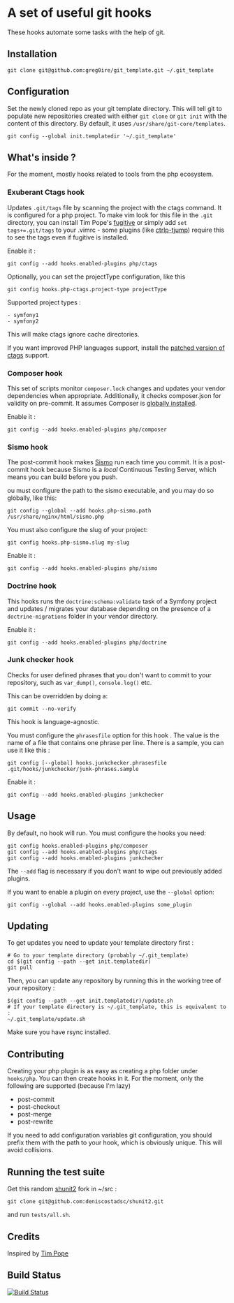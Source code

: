 # A set of useful git hooks

These hooks automate some tasks with the help of git.

## Installation

    git clone git@github.com:greg0ire/git_template.git ~/.git_template

## Configuration

Set the newly cloned repo as your git template directory. This will tell git to
populate new repositories created with either `git clone` or `git init` with
the content of this directory. By default, it uses `/usr/share/git-core/templates`.

    git config --global init.templatedir '~/.git_template'

## What's inside ?

For the moment, mostly hooks related to tools from the php ecosystem.

### Exuberant Ctags hook

Updates `.git/tags` file by scanning the project with the ctags command. It is
configured for a php project. To make vim look for this file in the `.git`
directory, you can install Tim Pope's [fugitive][4] or simply add
`set tags+=.git/tags` to your .vimrc - some plugins (like [ctrlp-tjump][5])
require this to see the tags even if fugitive is installed.

Enable it :

    git config --add hooks.enabled-plugins php/ctags

Optionally, you can set the projectType configuration, like this

    git config hooks.php-ctags.project-type projectType

Supported project types :

    - symfony1
    - symfony2

This will make ctags ignore cache directories.

If you want improved PHP languages support, install the [patched version of ctags][6]
support.


### Composer hook

This set of scripts monitor `composer.lock` changes and updates your vendor
dependencies when appropriate. Additionally, it checks composer.json for
validity on pre-commit. It assumes Composer is [globally installed][1].

Enable it :

    git config --add hooks.enabled-plugins php/composer

### Sismo hook

The post-commit hook makes [Sismo][2] run each time you commit. It is a post-commit
hook because Sismo is a *local* Continuous Testing Server, which means you can
build before you push.

ou must configure the path to the sismo executable, and you may do so globally,
like this:

    git config --global --add hooks.php-sismo.path /usr/share/nginx/html/sismo.php

You must also configure the slug of your project:

    git config hooks.php-sismo.slug my-slug

Enable it :

    git config --add hooks.enabled-plugins php/sismo

### Doctrine hook

This hooks runs the `doctrine:schema:validate` task of a Symfony project and
updates / migrates your database depending on the presence of a
`doctrine-migrations` folder in your vendor directory.

Enable it :

    git config --add hooks.enabled-plugins php/doctrine

### Junk checker hook

Checks for user defined phrases that you don't want to commit to your
repository, such as `var_dump()`, `console.log()` etc.

This can be overridden by doing a:

    git commit --no-verify

This hook is language-agnostic.

You must configure the `phrasesfile` option for this hook . The value is the
name of a file that contains one phrase per line. There is a sample, you can
use it like this :

    git config [--global] hooks.junkchecker.phrasesfile .git/hooks/junkchecker/junk-phrases.sample

Enable it :

    git config --add hooks.enabled-plugins junkchecker

## Usage

By default, no hook will run. You must configure the hooks you need:

    git config hooks.enabled-plugins php/composer
    git config --add hooks.enabled-plugins php/ctags
    git config --add hooks.enabled-plugins junkchecker

The `--add` flag is necessary if you don't want to wipe out previously added
plugins.

If you want to enable a plugin on every project, use the `--global` option:

    git config --global --add hooks.enabled-plugins some_plugin

## Updating

To get updates you need to update your template directory first :

    # Go to your template directory (probably ~/.git_template)
    cd $(git config --path --get init.templatedir)
    git pull

Then, you can update any repository by running this in the working tree of your
repository :

    $(git config --path --get init.templatedir)/update.sh
    # If your template directory is ~/.git_template, this is equivalent to :
    ~/.git_template/update.sh

Make sure you have rsync installed.

## Contributing

Creating your php plugin is as easy as creating a php folder under `hooks/php`.
You can then create hooks in it. For the moment, only the following are supported
(because I'm lazy)

* post-commit
* post-checkout
* post-merge
* post-rewrite

If you need to add configuration variables git configuration, you should prefix
them with the path to your hook, which is obviously unique. This will avoid
collisions.

## Running the test suite

Get this random [shunit2][7] fork in ~/src :

    git clone git@github.com:deniscostadsc/shunit2.git

and run `tests/all.sh`.

## Credits

Inspired by [Tim Pope][3]

## Build Status

[![Build Status](https://travis-ci.org/greg0ire/git_template.png)](https://travis-ci.org/greg0ire/git_template)

[1]: https://github.com/composer/composer#global-installation-of-composer-manual
[2]: http://sismo.sensiolabs.org/ "A local Continuous Testing Server"
[3]: http://tbaggery.com/2011/08/08/effortless-ctags-with-git.html
[4]: https://github.com/tpope/vim-fugitive
[5]: https://github.com/ivalkeen/vim-ctrlp-tjump
[6]: https://github.com/shawncplus/phpcomplete.vim/wiki/Patched-ctags
[7]: https://code.google.com/p/shunit2/

